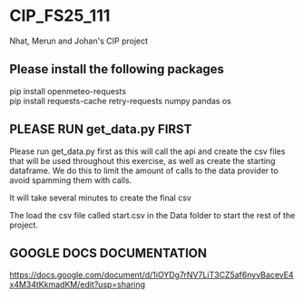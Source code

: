 # CIP_FS25_111
Nhat, Merun and Johan's CIP project

## Please install the following packages
pip install openmeteo-requests  
pip install requests-cache retry-requests numpy pandas os

## PLEASE RUN get_data.py FIRST
Please run get_data.py first as this will call the api and create the 
csv files that will be used throughout this exercise, as well as create
the starting dataframe. We do this to limit the amount of calls to the 
data provider to avoid spamming them with calls.

It will take several minutes to create the final csv

The load the csv file called start.csv in the Data folder to start the 
rest of the project.

## GOOGLE DOCS DOCUMENTATION
https://docs.google.com/document/d/1iOYDg7rNV7LiT3CZ5af6nyvBacevE4x4M34tKkmadKM/edit?usp=sharing
